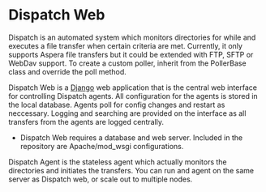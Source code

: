 Dispatch Web
============

Dispatch is an automated system which monitors directories for while and executes a file transfer when certain criteria are met. Currently, it only supports Aspera file transfers but it could be extended with FTP, SFTP or WebDav support. To create a custom poller, inherit from the PollerBase class and override the poll method.

Dispatch Web is a [Django](https://www.djangoproject.com/) web application that is the central web interface for controlling Dispatch agents. All configuration for the agents is stored in the local database. Agents poll for config changes and restart as neccessary. Logging and searching are provided on the interface as all transfers from the agents are logged centrally.

* Dispatch Web requires a database and web server. Included in the repository are Apache/mod_wsgi configurations.

Dispatch Agent is the stateless agent which actually monitors the directories and initiates the transfers. You can run and agent on the same server as Dispatch web, or scale out to multiple nodes.



